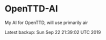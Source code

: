 # OpenTTD-AI
My AI for OpenTTD, will use primarily air

Latest backup: Sun Sep 22 21:39:02 UTC 2019

